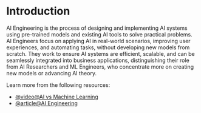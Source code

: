 # Introduction

AI Engineering is the process of designing and implementing AI systems using pre-trained models and existing AI tools to solve practical problems. AI Engineers focus on applying AI in real-world scenarios, improving user experiences, and automating tasks, without developing new models from scratch. They work to ensure AI systems are efficient, scalable, and can be seamlessly integrated into business applications, distinguishing their role from AI Researchers and ML Engineers, who concentrate more on creating new models or advancing AI theory.

Learn more from the following resources:

- [@video@AI vs Machine Learning](https://www.youtube.com/watch?v=4RixMPF4xis)
- [@article@AI Engineering](https://en.wikipedia.org/wiki/Artificial_intelligence_engineering)
